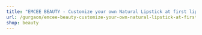 ```yaml
---
title: "EMCEE BEAUTY - Customize your own Natural Lipstick at first lip studio in India"
url: /gurgaon/emcee-beauty-customize-your-own-natural-lipstick-at-first-lip-studio-in-india/
shop: beauty
---
```

